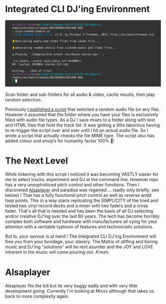 # Integrated CLI DJ'ing Environment

![play-radnom-sample screen shot](https://github.com/Michael-Z-Freeman/play-random-sample/raw/main/play_random_sample_screenshot.png "screen shot") 

Scan folder and sub-folders for all audio &amp; video, cache results, then play random selection.

Previously [I published a script](https://michaelzfreeman.org/linux-cli-bash-play-random-audio-file-music-track-or-display-random-image/) that selected a random audio file (or any file). However it assumed that the folder where you have your files is exclusively filled with audio file types. As a DJ I save mixes to a folder along with text and HTML files that hold the track list. It was getting a little laborious having to re-trigger the script over and over until I hit an actual audio file. So I wrote a script that actually checks the file MIME type. The script also has added colour and emoji’s for humanity factor 100% 🤱!

# The Next Level

While tinkering with this script I noticed it was becoming VASTLY easier for me to select tracks, experiment and DJ at the command line. However mpv has a very unsophisticed pitch control and other functions. Then I discovered [Alsaplayer](http://alsaplayer.sourceforge.net/) and paradise was regained ... (sadly only briefly, see below) ! That has a fully functional pitch control as well as reverse andd loop points. This in a way starts replicating the SIMPLICITY of the tried and tested two vinyl record decks and a mixer with two faders and a cross fader. That's all that is needed and has been the basis of all DJ selecting and/or creative DJ'ing over the last 60 years. The tech has become horribly complex both software and hardware with manufacturers all vying for your attention with a veritable typhoon of features and technocratic solutions. 

But lo, your saviour is at hand ! The Integrated CLI DJ'ing Environment will free you from your bondage, your slavery. The Matrix of stifling and boring music and DJ'ing "solutions" will be rent asunder and the JOY and LOVE inherent in the music will come pouring out. A'men.

# Alsaplayer

Alsaplayer fits the bill but its very buggy sadly and with very little development going. Currently I'm looking at Mixxx although that takes us back to more complexity again.
